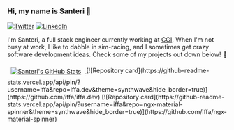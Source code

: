 ### Hi, my name is Santeri 👋
[![Twitter](https://img.shields.io/badge/Twitter-informational?style=flat&logo=twitter&logoColor=white&color=1CA2F1)](https://twitter.com/iffa_dev)
[![LinkedIn](https://img.shields.io/badge/LinkedIn-informational?style=flat&logo=linkedin&logoColor=white&color=0D76A8)](https://www.linkedin.com/in/santerielo/)

I'm Santeri, a full stack engineer currently working at [CGI](https://www.cgi.com/en). When I'm not busy at work, I like to dabble in sim-racing, and I sometimes get crazy software development ideas. Check some of my projects out down below! 🌟

<a href="https://github.com/iffa">
  <img align="center" style="margin:0.5rem" src="https://github-readme-stats.vercel.app/api?username=iffa&show_icons=true&line_height=27&count_private=true&theme=synthwave&hide_border=true&custom_title=Santeri%27s%20activity%20in%20a%20nutshell" alt="Santeri's GitHub Stats" />
</a>
[![Repository card](https://github-readme-stats.vercel.app/api/pin/?username=iffa&repo=iffa.dev&theme=synthwave&hide_border=true)](https://github.com/iffa/iffa.dev)
[![Repository card](https://github-readme-stats.vercel.app/api/pin/?username=iffa&repo=ngx-material-spinner&theme=synthwave&hide_border=true)](https://github.com/iffa/ngx-material-spinner)
